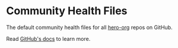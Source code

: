 # Community Health Files

The default community health files for all [hero-org](https://github.com/hero-org) repos on GitHub.

Read [GitHub's docs](https://docs.github.com/en/communities/setting-up-your-project-for-healthy-contributions/creating-a-default-community-health-file) to learn more.
